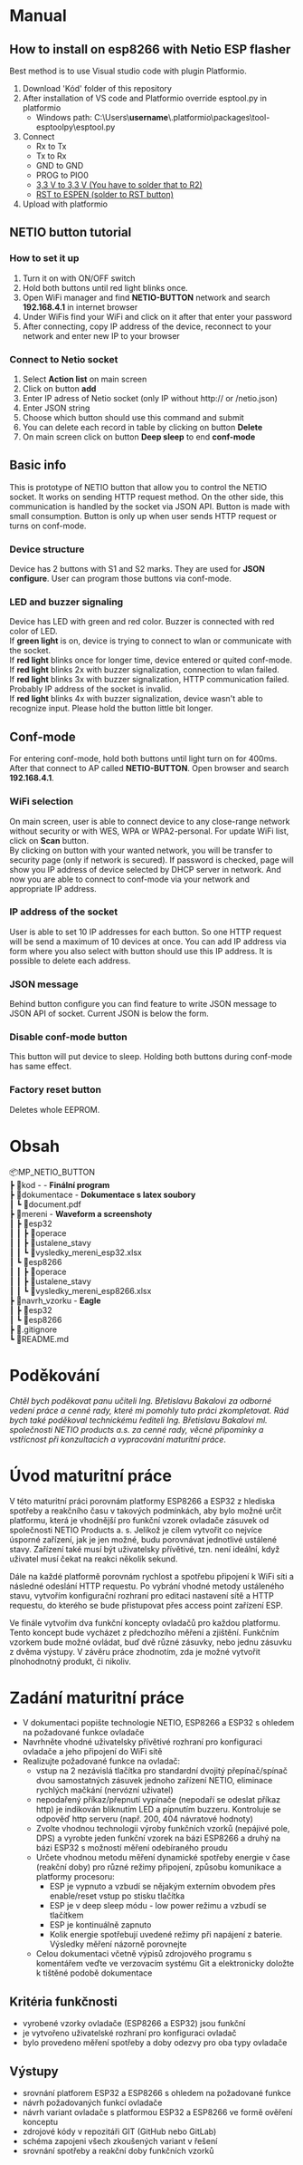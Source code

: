 # Manual
## How to install on esp8266 with Netio ESP flasher
Best method is to use Visual studio code with plugin Platformio.  
1. Download 'Kód' folder of this repository
2. After installation of VS code and Platformio override esptool.py in platformio
	- Windows path: C:\Users\\**username**\\.platformio\packages\tool-esptoolpy\esptool.py
3. Connect
	- Rx to Tx
	- Tx to Rx
	- GND to GND
	- PROG to PIO0
	- <a href = 'https://github.com/jiricmi/MP_NETIO_BUTTON/issues/14#issuecomment-888953459'>3,3 V to 3,3 V (You have to solder that to R2)</a>
	- <a href = 'https://github.com/jiricmi/MP_NETIO_BUTTON/issues/14#issuecomment-888953459'>RST to ESPEN (solder to RST button)</a>
4. Upload with platformio

<h2>NETIO button tutorial</h2>
<h3>How to set it up</h3>
<ol>
<li>Turn it on with ON/OFF switch</li>
<li>Hold both buttons until red light blinks once.</li>
<li>Open WiFi manager and find <b>NETIO-BUTTON</b> network and search <b>192.168.4.1</b> in internet browser</li>
<li>Under WiFis find your WiFi and click on it after that enter your password</li>
<li>After connecting, copy IP address of the device, reconnect to your network and enter new IP to your browser</li>
</ol>
<h3>Connect to Netio socket</h3>
<ol>
<li>Select <b>Action list</b> on main screen</li>
<li>Click on button <b>add</b></li>
<li>Enter IP adress of Netio socket (only IP without http:// or /netio.json)</li>
<li>Enter JSON string</li>
<li>Choose which button should use this command and submit</li>
<li> You can delete each record in table by clicking on button <b>Delete</b>
<li> On main screen click on button <b>Deep sleep</b> to end <b>conf-mode</b>
</ol>

<h2>Basic info</h2>
<p>
This is prototype of NETIO button that allow you to control the NETIO socket.
It works on sending HTTP request method.
On the other side, this communication is handled by the socket via JSON API. Button is made with small consumption. Button is only up when user sends HTTP request or turns on conf-mode.
</p>
<h3>Device structure</h3>
<p>
Device has 2 buttons with S1 and S2 marks. They are used for <b>JSON configure</b>.
User can program those buttons via conf-mode. <br>
</p>
<h3>LED and buzzer signaling</h3>
<p>
Device has LED with green and red color.
Buzzer is connected with red color of LED.<br>
If <b>green light</b> is on, device is trying to connect to wlan or communicate with the socket. <br>
If <b>red light</b> blinks once for longer time, device entered or quited conf-mode.<br> 
If <b>red light</b> blinks 2x with buzzer signalization, connection to wlan failed. <br>
If <b>red light</b> blinks 3x with buzzer signalization, HTTP communication failed.
Probably IP address of the socket is invalid. <br>
If <b>red light</b> blinks 4x with buzzer signalization, device wasn't able to recognize input. Please hold the button little bit longer.
</p>
<h2>Conf-mode</h2>
<p>
For entering conf-mode, hold both buttons until light turn on for 400ms. After that connect to AP called <b>NETIO-BUTTON</b>. Open browser and search <b>192.168.4.1</b>.
</p>
<h3>WiFi selection</h3>
<p>
On main screen, user is able to connect device to any close-range network without security or with WES, WPA or WPA2-personal. For update WiFi list, click on <b>Scan</b> button. <br>
By clicking on button with your wanted network, you will be transfer to security page (only if network is secured). If password is checked, page will show you IP address of device selected by DHCP server in network. And now you are able to connect to conf-mode via your network and appropriate IP address.
</p>
<h3>IP address of the socket</h3>
<p>
User is able to set 10 IP addresses for each button. So one HTTP request will be send a maximum of 10 devices at once. You can add IP address via form where you also select with button should use this IP address. It is possible to delete each address.
</p>
<h3>JSON message</h3>
<p>
Behind button configure you can find feature to write JSON message to JSON API of socket. Current JSON is below the form.
</p>
<h3>Disable conf-mode button</h3>
<p>This button will put device to sleep. Holding both buttons during conf-mode has same effect.</p>
<h3>Factory reset button</h3>
<p>Deletes whole EEPROM.</p>

# Obsah
📦MP_NETIO_BUTTON  
 ┣ 📂kod - - **Finální program**  
 ┣ 📂dokumentace - **Dokumentace s latex soubory**  
 ┃ ┗ 📜document.pdf   
 ┣ 📂mereni - **Waveform a screenshoty**    
 ┃ ┣ 📂esp32  
 ┃ ┃ ┣ 📂operace  
 ┃ ┃ ┣ 📂ustalene_stavy  
 ┃ ┃ ┗ 📜vysledky_mereni_esp32.xlsx  
 ┃ ┗ 📂esp8266  
 ┃ ┃ ┣ 📂operace  
 ┃ ┃ ┣ 📂ustalene_stavy  
 ┃ ┃ ┗ 📜vysledky_mereni_esp8266.xlsx  
 ┣ 📂navrh_vzorku - **Eagle**    
 ┃ ┣ 📂esp32  
 ┃ ┗ 📂esp8266  
 ┣ 📜.gitignore  
 ┗ 📜README.md  
# Poděkování
*Chtěl bych poděkovat panu učiteli Ing. Břetislavu Bakalovi za odborné vedení práce
a cenné rady, které mi pomohly tuto práci zkompletovat. Rád bych také poděkoval technickému řediteli Ing. Břetislavu Bakalovi ml. společnosti NETIO products a.s. za cenné
rady, věcné připomínky a vstřícnost při konzultacích a vypracování maturitní práce*.
# Úvod maturitní práce
V této maturitní práci porovnám platformy ESP8266 a ESP32 z hlediska spotřeby a reakčního času v takových podmínkách, aby bylo možné určit platformu, která je vhodnější pro funkční vzorek ovladače zásuvek od společnosti NETIO Products a. s. Jelikož je cílem vytvořit co nejvíce úsporné zařízení, jak je jen možné, budu porovnávat jednotlivé ustálené stavy. Zařízení také musí být uživatelsky přívětivé, tzn. není ideální, když
uživatel musí čekat na reakci několik sekund.

Dále na každé platformě porovnám rychlost a spotřebu připojení k WiFi síti a následné odeslání HTTP requestu.
Po vybrání vhodné metody ustáleného stavu, vytvořím konfigurační rozhraní pro editaci nastavení sítě a HTTP requestu, do kterého se bude přistupovat přes access point zařízení ESP.  

Ve finále vytvořím dva funkční koncepty ovladačů pro každou platformu. Tento koncept
bude vycházet z předchozího měření a zjištění. Funkčním vzorkem bude možné ovládat,
buď dvě různé zásuvky, nebo jednu zásuvku z dvěma výstupy. V závěru práce zhodnotím,
zda je možné vytvořit plnohodnotný produkt, či nikoliv.

# Zadání maturitní práce

- V dokumentaci popište technologie NETIO, ESP8266 a ESP32 s ohledem na požadované funkce ovladače
- Navrhněte vhodné uživatelsky přívětivé rozhraní pro konfiguraci ovladače a jeho
připojení do WiFi sítě
- Realizujte požadované funkce na ovladač:
	- vstup na 2 nezávislá tlačítka pro standardní dvojitý přepínač/spínač dvou samostatných zásuvek jednoho zařízení NETIO, eliminace rychlých mačkání (nervózní uživatel)
	- nepodařený příkaz/přepnutí vypínače (nepodaří se odeslat příkaz http) je indikován bliknutím LED a pípnutím buzzeru. Kontroluje se odpověď http serveru (např. 200, 404 návratové hodnoty)
	- Zvolte vhodnou technologii výroby funkčních vzorků (nepájivé pole, DPS) a vyrobte jeden funkční vzorek na bázi ESP8266 a druhý na bázi ESP32 s možností měření odebíraného proudu
	- Určete vhodnou metodu měření dynamické spotřeby energie v čase (reakční doby) pro různé režimy připojení, způsobu komunikace a platformy procesoru:
		- ESP je vypnuto a vzbudí se nějakým externím obvodem přes enable/reset vstup po stisku tlačítka
		- ESP je v deep sleep módu - low power režimu a vzbudí se tlačítkem
 		- ESP je kontinuálně zapnuto
		- Kolik energie spotřebují uvedené režimy při napájení z baterie. Výsledky měření názorně porovnejte
	- Celou dokumentaci včetně výpisů zdrojového programu s komentářem veďte ve verzovacím systému Git a elektronicky doložte k tištěné podobě dokumentace
## Kritéria funkčnosti
- vyrobené vzorky ovladače (ESP8266 a ESP32) jsou funkční
- je vytvořeno uživatelské rozhraní pro konfiguraci ovladač
- bylo provedeno měření spotřeby a doby odezvy pro oba typy ovladače

## Výstupy
- srovnání platforem ESP32 a ESP8266 s ohledem na požadované funkce
- návrh požadovaných funkcí ovladače
- návrh variant ovladače s platformou ESP32 a ESP8266 ve formě ověření konceptu
- zdrojové kódy v repozitáři GIT (GitHub nebo GitLab)
- schéma zapojeni všech zkoušených variant v řešení
- srovnání spotřeby a reakční doby funkčních vzorků
